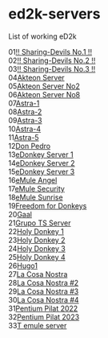 # ed2k-servers

List of working eD2k

01<a href="ed2k://|server|193.233.203.107|4232|/">!! Sharing-Devils No.1 !!</a><br>
02<a href="ed2k://|server|37.221.65.235|4232|/">!! Sharing-Devils No.2 !!</a><br>
03<a href="ed2k://|server|37.221.65.107|4232|/">!! Sharing-Devils No.3 !!</a><br>
04<a href="ed2k://|server|185.25.48.89|18357|/">Akteon Server</a><br>
05<a href="ed2k://|server|176.125.231.98|18357|/">Akteon Server No2</a><br>
06<a href="ed2k://|server|147.78.0.252|18357|/">Akteon Server No8</a><br>
07<a href="ed2k://|server|45.9.249.207|43333|/">Astra-1</a><br>
08<a href="ed2k://|server|95.217.134.86|22888|/">Astra-2</a><br>
09<a href="ed2k://|server|213.252.245.239|43333|/">Astra-3</a><br>
10<a href="ed2k://|server|145.14.131.254|43333|/">Astra-4</a><br>
11<a href="ed2k://|server|213.252.245.239|33333|/">Astra-5</a><br>
12<a href="ed2k://|server|185.123.101.79|42830|/">Don Pedro</a><br>
13<a href="ed2k://|server|91.148.135.254|9197|/">eDonkey Server 1</a><br>
14<a href="ed2k://|server|31.40.212.254|9197|/">eDonkey Server 2</a><br>
15<a href="ed2k://|server|147.78.2.254|9197|/">eDonkey Server 3</a><br>
16<a href="ed2k://|server|103.75.116.41|48617|/">eMule Angel</a><br>
17<a href="ed2k://|server|5.45.85.226|6584|/">eMule Security</a><br>
18<a href="ed2k://|server|176.123.5.89|4725|/">eMule Sunrise</a><br>
19<a href="ed2k://|server|185.255.123.22|37980|/">Freedom for Donkeys</a><br>
20<a href="ed2k://|server|185.237.185.226|31031|/">Gaal</a><br>
21<a href="ed2k://|server|145.239.2.134|4661|/">Grupo TS Server</a><br>
22<a href="ed2k://|server|37.143.128.252|47111|/">Holy Donkey 1</a><br>
23<a href="ed2k://|server|185.186.77.252|47111|/">Holy Donkey 2</a><br>
24<a href="ed2k://|server|91.148.135.252|47111|/">Holy Donkey 3</a><br>
25<a href="ed2k://|server|185.47.254.252|47111|/">Holy Donkey 4</a><br>
26<a href="ed2k://|server|85.127.183.23|4321|/">Hugo1</a><br>
27<a href="ed2k://|server|213.183.56.132|6969|/">La Cosa Nostra</a><br>
28<a href="ed2k://|server|95.216.88.147|4242|/">La Cosa Nostra #2</a><br>
29<a href="ed2k://|server|95.216.88.147|8888|/">La Cosa Nostra #3</a><br>
30<a href="ed2k://|server|95.216.88.147|4174|/">La Cosa Nostra #4</a><br>
31<a href="ed2k://|server|103.97.203.251|42011|/">Pentium Pilat 2022</a><br>
32<a href="ed2k://|server|223.165.4.251|42011|/">Pentium Pilat 2023</a><br>
33<a href="ed2k://|server|176.33.142.139|4232|/">T emule server</a><br>
